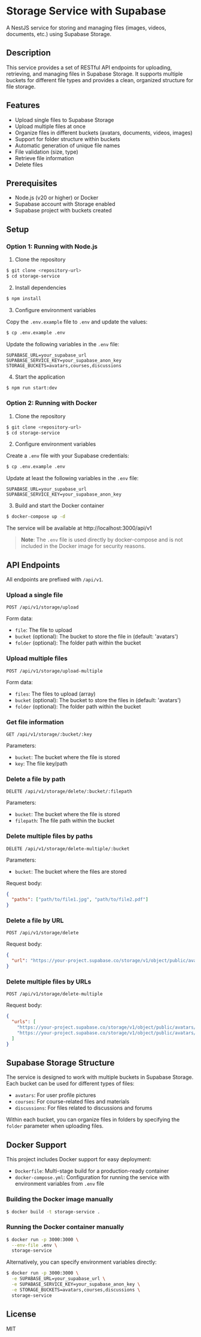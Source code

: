 # Storage Service with Supabase

A NestJS service for storing and managing files (images, videos, documents, etc.) using Supabase Storage.

## Description

This service provides a set of RESTful API endpoints for uploading, retrieving, and managing files in Supabase Storage. It supports multiple buckets for different file types and provides a clean, organized structure for file storage.

## Features

- Upload single files to Supabase Storage
- Upload multiple files at once
- Organize files in different buckets (avatars, documents, videos, images)
- Support for folder structure within buckets
- Automatic generation of unique file names
- File validation (size, type)
- Retrieve file information
- Delete files

## Prerequisites

- Node.js (v20 or higher) or Docker
- Supabase account with Storage enabled
- Supabase project with buckets created

## Setup

### Option 1: Running with Node.js

1. Clone the repository

```bash
$ git clone <repository-url>
$ cd storage-service
```

2. Install dependencies

```bash
$ npm install
```

3. Configure environment variables

Copy the `.env.example` file to `.env` and update the values:

```bash
$ cp .env.example .env
```

Update the following variables in the `.env` file:

```
SUPABASE_URL=your_supabase_url
SUPABASE_SERVICE_KEY=your_supabase_anon_key
STORAGE_BUCKETS=avatars,courses,discussions
```

4. Start the application

```bash
$ npm run start:dev
```

### Option 2: Running with Docker

1. Clone the repository

```bash
$ git clone <repository-url>
$ cd storage-service
```

2. Configure environment variables

Create a `.env` file with your Supabase credentials:

```bash
$ cp .env.example .env
```

Update at least the following variables in the `.env` file:

```
SUPABASE_URL=your_supabase_url
SUPABASE_SERVICE_KEY=your_supabase_anon_key
```

3. Build and start the Docker container

```bash
$ docker-compose up -d
```

The service will be available at http://localhost:3000/api/v1

> **Note**: The `.env` file is used directly by docker-compose and is not included in the Docker image for security reasons.

## API Endpoints

All endpoints are prefixed with `/api/v1`.

### Upload a single file

```
POST /api/v1/storage/upload
```

Form data:
- `file`: The file to upload
- `bucket` (optional): The bucket to store the file in (default: 'avatars')
- `folder` (optional): The folder path within the bucket

### Upload multiple files

```
POST /api/v1/storage/upload-multiple
```

Form data:
- `files`: The files to upload (array)
- `bucket` (optional): The bucket to store the files in (default: 'avatars')
- `folder` (optional): The folder path within the bucket

### Get file information

```
GET /api/v1/storage/:bucket/:key
```

Parameters:
- `bucket`: The bucket where the file is stored
- `key`: The file key/path

### Delete a file by path

```
DELETE /api/v1/storage/delete/:bucket/:filepath
```

Parameters:
- `bucket`: The bucket where the file is stored
- `filepath`: The file path within the bucket

### Delete multiple files by paths

```
DELETE /api/v1/storage/delete-multiple/:bucket
```

Parameters:
- `bucket`: The bucket where the files are stored

Request body:
```json
{
  "paths": ["path/to/file1.jpg", "path/to/file2.pdf"]
}
```

### Delete a file by URL

```
POST /api/v1/storage/delete
```

Request body:
```json
{
  "url": "https://your-project.supabase.co/storage/v1/object/public/avatars/user123/profile.jpg"
}
```

### Delete multiple files by URLs

```
POST /api/v1/storage/delete-multiple
```

Request body:
```json
{
  "urls": [
    "https://your-project.supabase.co/storage/v1/object/public/avatars/user123/profile1.jpg",
    "https://your-project.supabase.co/storage/v1/object/public/avatars/user123/profile2.jpg"
  ]
}
```

## Supabase Storage Structure

The service is designed to work with multiple buckets in Supabase Storage. Each bucket can be used for different types of files:

- `avatars`: For user profile pictures
- `courses`: For course-related files and materials
- `discussions`: For files related to discussions and forums

Within each bucket, you can organize files in folders by specifying the `folder` parameter when uploading files.

## Docker Support

This project includes Docker support for easy deployment:

- `Dockerfile`: Multi-stage build for a production-ready container
- `docker-compose.yml`: Configuration for running the service with environment variables from `.env` file

### Building the Docker image manually

```bash
$ docker build -t storage-service .
```

### Running the Docker container manually

```bash
$ docker run -p 3000:3000 \
  --env-file .env \
  storage-service
```

Alternatively, you can specify environment variables directly:

```bash
$ docker run -p 3000:3000 \
  -e SUPABASE_URL=your_supabase_url \
  -e SUPABASE_SERVICE_KEY=your_supabase_anon_key \
  -e STORAGE_BUCKETS=avatars,courses,discussions \
  storage-service
```

## License

MIT
